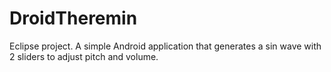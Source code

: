 DroidTheremin
=============

Eclipse project.
A simple Android application that generates a sin wave with 2 sliders to adjust pitch and volume.

